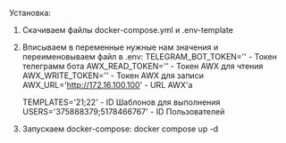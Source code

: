 Установка:

1. Скачиваем файлы docker-compose.yml и .env-template
2. Вписываем в переменные нужные нам значения и переименовываем файл в .env:
    TELEGRAM_BOT_TOKEN=''                 - Токен телеграмм бота
    AWX_READ_TOKEN=''                     - Токен AWX для чтения
    AWX_WRITE_TOKEN=''                    - Токен AWX для записи
    AWX_URL='http://172.16.100.100'       - URL AWX'a                     

    TEMPLATES='21;22'                     - ID Шаблонов для выполнения
    USERS='375888379;5178466767'          - ID Пользователей 
3. Запускаем docker-compose: docker compose up -d